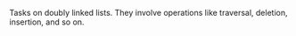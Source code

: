 Tasks on doubly linked lists.
They involve operations like traversal, deletion, insertion, and so on.
